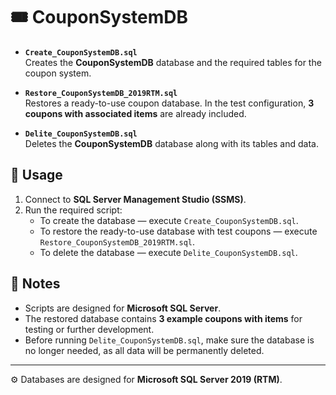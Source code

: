 # 🎟️ CouponSystemDB

- **`Create_CouponSystemDB.sql`**  
  Creates the **CouponSystemDB** database and the required tables for the coupon system.

- **`Restore_CouponSystemDB_2019RTM.sql`**  
  Restores a ready-to-use coupon database. In the test configuration, **3 coupons with associated items** are already included.

- **`Delite_CouponSystemDB.sql`**  
  Deletes the **CouponSystemDB** database along with its tables and data.

## 🚀 Usage

1. Connect to **SQL Server Management Studio (SSMS)**.  
2. Run the required script:
   - To create the database — execute `Create_CouponSystemDB.sql`.
   - To restore the ready-to-use database with test coupons — execute `Restore_CouponSystemDB_2019RTM.sql`.
   - To delete the database — execute `Delite_CouponSystemDB.sql`.

## 📝 Notes

- Scripts are designed for **Microsoft SQL Server**.  
- The restored database contains **3 example coupons with items** for testing or further development.  
- Before running `Delite_CouponSystemDB.sql`, make sure the database is no longer needed, as all data will be permanently deleted.  

---

⚙️ Databases are designed for **Microsoft SQL Server 2019 (RTM)**.
